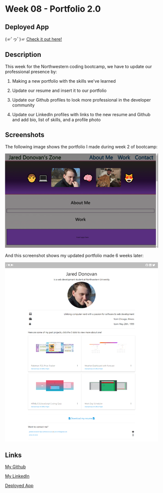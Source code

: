 # Week 08 - Portfolio 2.0

## Deployed App

(☞ﾟヮﾟ)☞ [Check it out here!](https://jdono100.github.io/Week-08-Portfolio-2.0/)

## Description

This week for the Northwestern coding bootcamp, we have to update our professional presence by: 

1. Making a new portfolio with the skills we've learned 

2. Update our resume and insert it to our portfolio

3. Update our Github profiles to look more professional in the developer community

4. Update our LinkedIn profiles with links to the new resume and Github and add bio, list of skills, and a profile photo

## Screenshots

The following image shows the portfolio I made during week 2 of bootcamp:

![Screenshot of week 2 Portfolio](./assets/images/week2portfolioSC.png)

And this screenshot shows my updated portfolio made 6 weeks later:

![Screenshot of week 8 portfolio](./assets/images/week8portfolioSC.png)


## Links

[My Github](https://github.com/jdono100)

[My LinkedIn](https://www.linkedin.com/in/jared-donovan-329712207/)

[Deployed App](https://jdono100.github.io/Week-08-Portfolio-2.0/)
